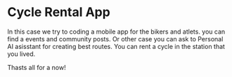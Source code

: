 # Cycle Rental App 
In this case we try to coding a mobile app for the bikers and atlets. you can find a events and community posts. Or other case you can ask to Personal AI asisstant for creating best routes.
You can rent a cycle in the station that you lived.

Thasts all for a now!